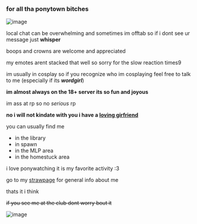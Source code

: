 ### for all tha ponytown bitches
![image](https://github.com/wordgirlpbs/assets/blob/3da6a7b45196ef904f8c64043de7a0b4b35fd017/wordgirl_fan_button_by_wolfgangar_dcc3icn-375w-2x.png)


local chat can be overwhelming and sometimes im offtab so if i dont see ur message just **whisper**

boops and crowns are welcome and appreciated 

my emotes arent stacked that well so sorry for the slow reaction times9

im usually in cosplay so if you recognize who im cosplaying feel free to talk to me (especially if its ***wordgirl***)

**im almost always on the 18+ server its so fun and joyous**

im ass at rp so no *serious* rp

**no i will not kindate with you i have a [loving girfriend](https://github.com/WordGirlPBS/yuri/blob/33e73145d89203cd0d42b5dae90e152aea2df3e3/ezgif-4-4de6883c42.png)**

you can usually find me

- in the library
- in spawn
- in the MLP area
- in the homestuck area 

i love ponywatching it is my favorite activity :3 

go to my [strawpage](https://wordgirlpbs.straw.page/) for general info about me

thats it i think

~~if you see me at the club dont worry bout it~~

![image](https://files.catbox.moe/ar97y3.gif)
<!--
**wordgirlpbs/wordgirlpbs** is a ✨ _special_ ✨ repository because its `README.md` (this file) appears on your GitHub profile.

Here are some ideas to get you started:

- 🔭 I’m currently working on ...
- 🌱 I’m currently learning ...
- 👯 I’m looking to collaborate on ...
- 🤔 I’m looking for help with ...
- 💬 Ask me about ...
- 📫 How to reach me: ...
- 😄 Pronouns: ...
- ⚡ Fun fact: ...
-->
